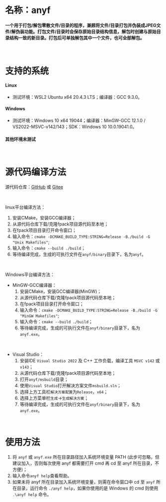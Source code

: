 # 名称：anyf

#### 一个用于打包/解包零散文件/目录的程序，兼顾将文件/目录打包并伪装成JPEG文件/解伪装功能。打包文件/目录时会保存原始目录结构信息，解包时创建与原始目录结构一致的新目录。打包后可单独解包其中一个文件，也可全部解包。

<br>

# 支持的系统

#### Linux
- 测试环境：WSL2 Ubuntu x64 20.4.3 LTS；编译器：GCC 9.3.0。

#### Windows
- 测试环境：Windows 10 x64 19044；编译器：MinGW-GCC 12.1.0 / VS2022-MSVC-v142/143；SDK：Windows 10 10.0.19041.0。

#### 其他环境未测试

<br>

# 源代码编译方法

源代码仓库：[GitHub](https://github.com/hrpzcf/anyf) 或 [Gitee](https://gitee.com/hrpzcf/anyf)

<br>

linux平台编译方法：
1. 安装CMake，安装GCC编译器；
2. 从源代码仓库下载/克隆fpack项目源代码至本地；
3. 在fpack项目目录打开命令窗口；
4. 输入命令：`cmake -DCMAKE_BUILD_TYPE:STRING=Release -B./build -G "Unix Makefiles"`;
5. 输入命令：`cmake --build ./build`；
6. 等待编译完成，生成的可执行文件在`anyf/binary`目录下，名为`anyf`。

<br>

Windows平台编译方法：
- MinGW-GCC编译器：
  1. 安装CMake，安装GCC编译器(MinGW)；
  2. 从源代码仓库下载/克隆fpack项目源代码至本地；
  3. 在fpack项目目录打开命令窗口；
  4. 输入命令：`cmake -DCMAKE_BUILD_TYPE:STRING=Release -B./build -G "MinGW Makefiles"`;
  5. 输入命令：`cmake --build ./build`；
  6. 等待编译完成，生成的可执行文件在`anyf/binary`目录下，名为`anyf.exe`。

<br>

- Visual Studio：
    1. 安装IDE `Visual Studio 2022` 及 C++ 工作负载，编译工具 `MSVC v142` 或 `v143`；
    2. 从源代码仓库下载/克隆fpack项目源代码至本地；
    3. 打开`anyf/msbuild`目录；
    4. 使用`Visual Studio`打开解决方案文件`msbuild.sln`；
    5. 选择上方工具栏`解决方案配置`为`Release`，`x64`；
    6. 选择上方菜单栏`生成`->`生成解决方案`；
    7. 等待编译完成，生成的可执行文件在`anyf/binary`目录下，名为`anyf.exe`。

<br>

# 使用方法

1. 将 `anyf` 或 `anyf.exe` 所在目录路径加入系统环境变量 PATH (此步可忽略，但建议加入，否则每次使用 anyf 都需要打开 cmd 再 cd 至 anyf 所在目录，不方便)；
2. 输入命令`anyf help`查看帮助。
3. 如果未将 anyf 所在目录加入系统环境变量，则需在命令窗口中 cd 至 `anyf` 所在目录，运行命令 `./anyf help`，如果你使用的是 Windows 的 cmd 则使用 `.\anyf help` 命令。
